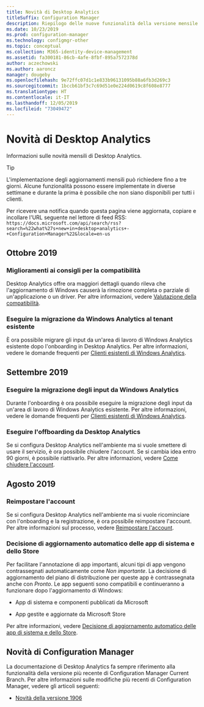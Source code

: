```yaml
---
title: Novità di Desktop Analytics
titleSuffix: Configuration Manager
description: Riepilogo delle nuove funzionalità della versione mensile più recente del servizio cloud Desktop Analytics.
ms.date: 10/23/2019
ms.prod: configuration-manager
ms.technology: configmgr-other
ms.topic: conceptual
ms.collection: M365-identity-device-management
ms.assetid: fa300181-86cb-4afe-8fbf-895a7572378d
author: aczechowski
ms.author: aaroncz
manager: dougeby
ms.openlocfilehash: 9e72ffc07d1c1e833b96131095b88a6fb3d269c3
ms.sourcegitcommit: 1bccb61bf3c7c69d51e0e224d0619c8f608e8777
ms.translationtype: HT
ms.contentlocale: it-IT
ms.lasthandoff: 12/05/2019
ms.locfileid: "73049472"
---
```

# <a name="whats-new-in-desktop-analytics"></a>Novità di Desktop Analytics

Informazioni sulle novità mensili di Desktop Analytics.

> [!Tip]
> L'implementazione degli aggiornamenti mensili può richiedere fino a tre giorni. Alcune funzionalità possono essere implementate in diverse settimane e durante la prima è possibile che non siano disponibili per tutti i clienti.

Per ricevere una notifica quando questa pagina viene aggiornata, copiare e incollare l'URL seguente nel lettore di feed RSS: `https://docs.microsoft.com/api/search/rss?search=%22what%27s+new+in+desktop+analytics+-+Configuration+Manager%22&locale=en-us`
<!-- a locale is required for the RSS search string -->

## <a name="october-2019"></a>Ottobre 2019

### <a name="improvements-to-compatibility-recommendations"></a>Miglioramenti ai consigli per la compatibilità

<!-- 3594545 -->

Desktop Analytics offre ora maggiori dettagli quando rileva che l'aggiornamento di Windows causerà la rimozione completa o parziale di un'applicazione o un driver. Per altre informazioni, vedere [Valutazione della compatibilità](/sccm/desktop-analytics/compat-assessment#asset-is-removed-during-upgrade).

### <a name="migrate-from-windows-analytics-to-existing-tenant"></a>Eseguire la migrazione da Windows Analytics al tenant esistente

<!-- 5202803 -->

È ora possibile migrare gli input da un'area di lavoro di Windows Analytics esistente dopo l'onboarding in Desktop Analytics. Per altre informazioni, vedere le domande frequenti per [Clienti esistenti di Windows Analytics](/sccm/desktop-analytics/faq#existing-windows-analytics-customers).

## <a name="september-2019"></a>Settembre 2019

### <a name="migrate-inputs-from-windows-analytics"></a>Eseguire la migrazione degli input da Windows Analytics

<!-- 4252663 -->

Durante l'onboarding è ora possibile eseguire la migrazione degli input da un'area di lavoro di Windows Analytics esistente. Per altre informazioni, vedere le domande frequenti per [Clienti esistenti di Windows Analytics](/sccm/desktop-analytics/faq#existing-windows-analytics-customers).

### <a name="offboard-from-desktop-analytics"></a>Eseguire l'offboarding da Desktop Analytics

<!-- 4972396 -->

Se si configura Desktop Analytics nell'ambiente ma si vuole smettere di usare il servizio, è ora possibile chiudere l'account. Se si cambia idea entro 90 giorni, è possibile riattivarlo. Per altre informazioni, vedere [Come chiudere l'account](/sccm/desktop-analytics/account-close).


## <a name="august-2019"></a>Agosto 2019

### <a name="reset-your-account"></a>Reimpostare l'account

<!-- 3733897 -->

Se si configura Desktop Analytics nell'ambiente ma si vuole ricominciare con l'onboarding e la registrazione, è ora possibile reimpostare l'account. Per altre informazioni sul processo, vedere [Reimpostare l'account](/sccm/desktop-analytics/account-reset).

### <a name="automatic-upgrade-decision-of-system-and-store-apps"></a>Decisione di aggiornamento automatico delle app di sistema e dello Store

<!-- 3587232 -->

Per facilitare l'annotazione di app importanti, alcuni tipi di app vengono contrassegnati automaticamente come *Non importante*. La decisione di aggiornamento del piano di distribuzione per queste app è contrassegnata anche con *Pronto*. Le app seguenti sono compatibili e continueranno a funzionare dopo l'aggiornamento di Windows:

- App di sistema e componenti pubblicati da Microsoft

- App gestite e aggiornate da Microsoft Store

Per altre informazioni, vedere [Decisione di aggiornamento automatico delle app di sistema e dello Store](/sccm/desktop-analytics/about-assets#bkmk_plan-autoapp).


## <a name="whats-new-in-configuration-manager"></a>Novità di Configuration Manager

La documentazione di Desktop Analytics fa sempre riferimento alla funzionalità della versione più recente di Configuration Manager Current Branch. Per altre informazioni sulle modifiche più recenti di Configuration Manager, vedere gli articoli seguenti:

<!-- - [What's new in version 1910](/sccm/core/plan-design/changes/whats-new-in-version-1910#bkmk_da) -->

- [Novità della versione 1906](/sccm/core/plan-design/changes/whats-new-in-version-1906#bkmk_da)
